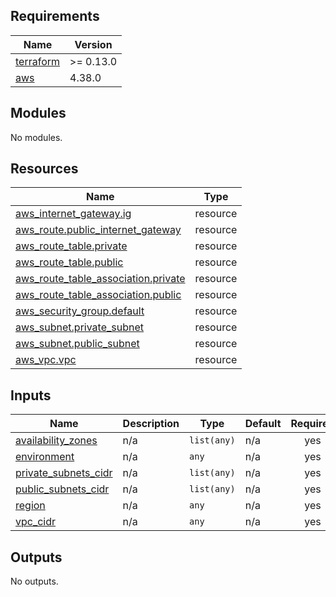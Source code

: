<!-- BEGIN_TF_DOCS -->
## Requirements

| Name | Version |
|------|---------|
| <a name="requirement_terraform"></a> [terraform](#requirement\_terraform) | >= 0.13.0 |
| <a name="requirement_aws"></a> [aws](#requirement\_aws) | 4.38.0 |

## Modules

No modules.

## Resources

| Name | Type |
|------|------|
| [aws_internet_gateway.ig](https://registry.terraform.io/providers/hashicorp/aws/4.38.0/docs/resources/internet_gateway) | resource |
| [aws_route.public_internet_gateway](https://registry.terraform.io/providers/hashicorp/aws/4.38.0/docs/resources/route) | resource |
| [aws_route_table.private](https://registry.terraform.io/providers/hashicorp/aws/4.38.0/docs/resources/route_table) | resource |
| [aws_route_table.public](https://registry.terraform.io/providers/hashicorp/aws/4.38.0/docs/resources/route_table) | resource |
| [aws_route_table_association.private](https://registry.terraform.io/providers/hashicorp/aws/4.38.0/docs/resources/route_table_association) | resource |
| [aws_route_table_association.public](https://registry.terraform.io/providers/hashicorp/aws/4.38.0/docs/resources/route_table_association) | resource |
| [aws_security_group.default](https://registry.terraform.io/providers/hashicorp/aws/4.38.0/docs/resources/security_group) | resource |
| [aws_subnet.private_subnet](https://registry.terraform.io/providers/hashicorp/aws/4.38.0/docs/resources/subnet) | resource |
| [aws_subnet.public_subnet](https://registry.terraform.io/providers/hashicorp/aws/4.38.0/docs/resources/subnet) | resource |
| [aws_vpc.vpc](https://registry.terraform.io/providers/hashicorp/aws/4.38.0/docs/resources/vpc) | resource |

## Inputs

| Name | Description | Type | Default | Required |
|------|-------------|------|---------|:--------:|
| <a name="input_availability_zones"></a> [availability\_zones](#input\_availability\_zones) | n/a | `list(any)` | n/a | yes |
| <a name="input_environment"></a> [environment](#input\_environment) | n/a | `any` | n/a | yes |
| <a name="input_private_subnets_cidr"></a> [private\_subnets\_cidr](#input\_private\_subnets\_cidr) | n/a | `list(any)` | n/a | yes |
| <a name="input_public_subnets_cidr"></a> [public\_subnets\_cidr](#input\_public\_subnets\_cidr) | n/a | `list(any)` | n/a | yes |
| <a name="input_region"></a> [region](#input\_region) | n/a | `any` | n/a | yes |
| <a name="input_vpc_cidr"></a> [vpc\_cidr](#input\_vpc\_cidr) | n/a | `any` | n/a | yes |

## Outputs

No outputs.
<!-- END_TF_DOCS -->